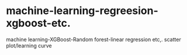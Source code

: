 # machine-learning-regreesion-xgboost-etc.
machine learning-XGBoost-Random forest-linear regression etc,. scatter plot/learning curve
